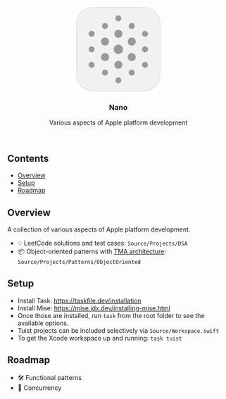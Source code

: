 <p align="center">
  <img src="Assets/nanoLight.png" width="192" />
  <br />
  <h3 align="center">Nano</h3>
  <p align="center">Various aspects of Apple platform development</p>
</p>

<br />

## Contents

- [Overview](#overview)
- [Setup](#setup)
- [Roadmap](#roadmap)

## Overview

A collection of various aspects of Apple platform development.

- 💡 LeetCode solutions and test cases: `Source/Projects/DSA`
- 📦 Object-oriented patterns with [TMA architecture](https://docs.tuist.dev/en/guides/develop/projects/tma-architecture): `Source/Projects/Patterns/ObjectOriented`

## Setup

- Install Task: https://taskfile.dev/installation
- Install Mise: https://mise.jdx.dev/installing-mise.html
- Once those are installed, run `task` from the root folder to see the available options.
- Tuist projects can be included selectively via `Source/Workspace.swift`
- To get the Xcode workspace up and running: `task tuist`

## Roadmap

- 🛠️ Functional patterns
- 🚦 Concurrency